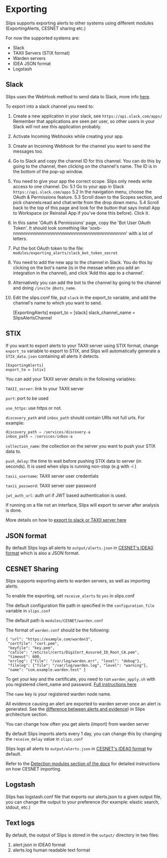 # Exporting

Slips supports exporting alerts to other systems using different modules (ExportingAlerts, CESNET sharing etc.) 

For now the supported systems are:

- Slack
- TAXII Servers (STIX format)
- Warden servers
- IDEA JSON format
- Logstash

## Slack
Slips uses the WebHook method to send data to Slack, more info [here](https://api.slack.com/messaging/webhooks).

To export into a slack channel you need to:

1. Create a new application in your slack, see `https://api.slack.com/apps/`
Remember that applications are seen per user, so other users in your Slack will not see this application probably.
2. Activate Incoming Webhooks while creating your app.
3. Create an Incoming Webhook for the channel you want to send the messages too.
4. Go to Slack and copy the channel ID for this channel.
You can do this by going to the channel, then clicking on the channel's name. The ID is in the bottom of the pop-up window.
5. You need to give your app the correct scope. Slips only needs write access to one channel. Do:
5.1 Go to your app in Slack `https://api.slack.com/apps`
5.2 In the navigation menu, choose the OAuth & Permissions feature.
5.3 Scroll down to the Scopes section, and pick channels:read and chat:write from the drop down menu.
5.4 Scroll back to the top of this page and look for the button that says Install App to Workspace (or Reinstall App if you've done this before). Click it.
6. In this same 'OAuth & Permissions' page, copy the 'Bot User OAuth Token'. It should look something like 'xoxb-nnnnnnnnnnnnnnnnnnnnnnnnnnnnnnnnnnnnnnnnnnnn' with a lot of letters.
7. Put the bot OAuth token to the file: ```modules/exporting_alerts/slack_bot_token_secret```
8. You need to add the new app to the channel in Slack. You do this by clicking on the bot's name (is in the messae when you add an integration in the channel), and click 'Add this app to a channel'.
9. Alternatively you can add the bot to the channel by going to the channel and doing ```/invite @bots_name```.
9. Edit the slips.conf file, put `slack` in the export\_to variable, and add the channel's name to which you want to send.

    [ExportingAlerts]
    export_to = [slack]
    slack_channel_name = SlipsAlertsChannel


## STIX

If you want to export alerts to your TAXII server using STIX format, change ```export_to``` variable to export to STIX, and Slips will automatically generate a 
```STIX_data.json``` containing all alerts it detects.


    [ExportingAlerts]
    export_to = [stix]


You can add your TAXII server details in the following variables:

```TAXII_server```: link to your TAXII server

```port```: port to be used

```use_https```: use https or not.

```discovery_path``` and ```inbox_path``` should contain URIs not full urls. For example:

```python
discovery_path = /services/discovery-a
inbox_path = /services/inbox-a
```

```collection_name```: the collection on the server you want to push your STIX data to.

```push_delay```: the time to wait before pushing STIX data to server (in seconds). It is used when slips is running non-stop (e.g with -i )

```taxii_username```: TAXII server user credentials

```taxii_password```: TAXII server user password

```jwt_auth_url```: auth url if JWT based authentication is used.

If running on a file not an interface, Slips will export to server after analysis is done. 

More details on how to [export to slack or TAXII server here](https://stratospherelinuxips.readthedocs.io/en/develop/architecture.html)

## JSON format


By default Slips logs all alerts to ```output/alerts.json``` in [CESNET's IDEA0 format](https://idea.cesnet.cz/en/index) which is also a JSON format.

## CESNET Sharing  
  
Slips supports exporting alerts to warden servers, as well as importing alerts.  
  
To enable the exporting, set ```receive_alerts``` to ```yes``` in slips.conf  
  
The default configuration file path in specified in the ```configuration_file``` variable in ```slips.conf```  
  
The default path is ```modules/CESNET/warden.conf```  
  
The format of ```warden.conf``` should be the following:  

  ```
 { "url": "https://example.com/warden3", 
   "certfile": "cert.pem", 
   "keyfile": "key.pem", 
   "cafile": "/etc/ssl/certs/DigiCert_Assured_ID_Root_CA.pem", 
   "timeout": 600, 
   "errlog": {"file": "/var/log/warden.err", "level": "debug"}, 
   "filelog": {"file": "/var/log/warden.log", "level": "warning"}, 
   "name": "com.example.warden.test" }  
```
To get your key and the certificate, you need to run ```warden_apply.sh``` with you registered client_name and password. [Full instructions here](https://warden.cesnet.cz/en/index)
  
The ```name``` key is your registered warden node name.   
  
All evidence causing an alert are exported to warden server once an alert is generated. See the [difference between alerts and evidence](https://stratospherelinuxips.readthedocs.io/en/develop/architecture.html)) in Slips architecture section.
  
You can change how often you get alerts (import) from warden server  
  
By default Slips imports alerts every 1 day, you can change this by changing the ```receive_delay``` value in ```slips.conf```

Slips logs all alerts to ```output/alerts.json``` in [CESNET's IDEA0 format](https://idea.cesnet.cz/en/index) by default.

Refer to the [Detection modules section of the docs](https://stratospherelinuxips.readthedocs.io/en/develop/detection_modules.html#cesnet-sharing-module) for detailed instructions on how CESNET importing.


## Logstash

Slips has logstash.conf file that exports our alerts.json to a given output file,
you can change the output to your preference (for example: elastic search, stdout, etc.)

## Text logs

By default, the output of Slips is stored in the ```output/``` directory in two files: 


1. alert.json in IDEA0 format
2. alerts.log human readable text format
